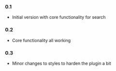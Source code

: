 ### 0.1
* Initial version with core functionality for search

### 0.2 
* Core functionality all working

### 0.3
* Minor changes to styles to harden the plugin a bit